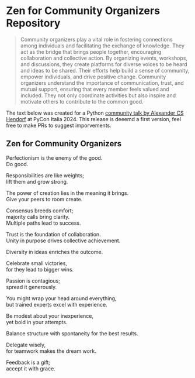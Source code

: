# Zen for Community Organizers Repository

> Community organizers play a vital role in fostering connections among individuals and facilitating the exchange of knowledge. They act as the bridge that brings people together, encouraging collaboration and collective action. By organizing events, workshops, and discussions, they create platforms for diverse voices to be heard and ideas to be shared. Their efforts help build a sense of community, empower individuals, and drive positive change. Community organizers understand the importance of communication, trust, and mutual support, ensuring that every member feels valued and included. They not only coordinate activities but also inspire and motivate others to contribute to the common good.

The text below was created for a Python [community talk by Alexander CS Hendorf](https://2024.pycon.it/en/event/ten-years-of-community-organizer) at PyCon Italia 2024. This release is deeemd a first version, feel free to make PRs to suggest imporvements.

## Zen for Community Organizers


Perfectionism is the enemy of the good.  
Do good.

Responsibilities are like weights;   
lift them and grow strong.

The power of creation lies in the meaning it brings.  
Give your peers to room create.

Consensus breeds comfort;   
majority calls bring clarity.  
Multiple paths lead to success.

Trust is the foundation of collaboration.  
Unity in purpose drives collective achievement.  

Diversity in ideas enriches the outcome.  

Celebrate small victories,   
for they lead to bigger wins.

Passion is contagious;   
spread it generously.

You might wrap your head around everything,  
but trained experts excel with experience.

Be modest about your inexperience,   
yet bold in your attempts.

Balance structure with spontaneity for the best results.  

Delegate wisely,   
for teamwork makes the dream work.

Feedback is a gift;   
accept it with grace.

